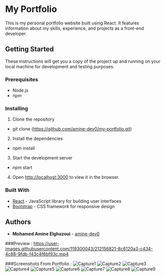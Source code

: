 # My Portfolio

This is my personal portfolio website built using React. It features information about my skills, experience, and projects as a front-end developer.

## Getting Started

These instructions will get you a copy of the project up and running on your local machine for development and testing purposes.

### Prerequisites

- Node.js
- npm

### Installing

1. Clone the repository
- git clone (https://github.com/amine-dev0/my-portfolio.git)

2. Install the dependencies
- npm install

3. Start the development server
- npm start

4. Open [http://localhost:3000](http://localhost:3000) to view it in the browser.

### Built With

- [React](https://reactjs.org/) - JavaScript library for building user interfaces
- [Bootstrap](https://getbootstrap.com/) - CSS framework for responsive design

## Authors

- **Mohamed Amine Elghazoui** - [amine-dev0](https://github.com/amine-dev0)

###Preview : https://user-images.githubusercontent.com/119300043/212156821-8c6120a3-c434-4c88-9fdb-f43c4f6bf93c.mp4

###Screenshots From Portfolio : 
![Capture1](https://user-images.githubusercontent.com/119300043/212168892-a4016765-5e74-4901-83fb-7400c88afb7d.PNG)
![Capture2](https://user-images.githubusercontent.com/119300043/212168909-b769c3bd-4870-4c7d-ac1d-ce9aa4c936c9.PNG)
![Capture3](https://user-images.githubusercontent.com/119300043/212168912-4b8cea46-ef02-4d31-993a-5e939cfe749b.PNG)
![Capture4](https://user-images.githubusercontent.com/119300043/212168913-0c3ea4d7-ff94-423b-978e-4fed3c13e019.PNG)
![Capture5](https://user-images.githubusercontent.com/119300043/212168916-2de66de4-e9d3-4ae3-912e-568ace56e78d.PNG)
![Capture6](https://user-images.githubusercontent.com/119300043/212168920-cb81e267-73ab-4a77-a083-3189221dbbcb.PNG)
![Capture7](https://user-images.githubusercontent.com/119300043/212168928-6b5d0284-edb4-45c5-96c7-2004aed0d3b2.PNG)
![Capture8](https://user-images.githubusercontent.com/119300043/212168932-4442556e-48fd-4a81-bf3c-58edb4f2b099.PNG)
![Capture9](https://user-images.githubusercontent.com/119300043/212168935-fc2901d3-684f-4387-b7b8-fda4f1d16c46.PNG)
